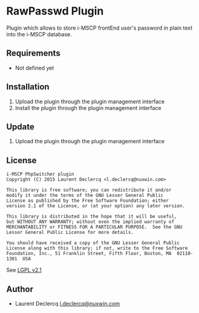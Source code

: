 # RawPasswd Plugin

Plugin which allows to store i-MSCP frontEnd user's password in plain text into the i-MSCP database.
 
## Requirements

* Not defined yet

## Installation

1. Upload the plugin through the plugin management interface
2. Install the plugin through the plugin management interface

## Update

1. Upload the plugin through the plugin management interface

## License

```
i-MSCP PhpSwitcher plugin
Copyright (C) 2015 Laurent Declercq <l.declercq@nuxwin.com>
 
This library is free software; you can redistribute it and/or
modify it under the terms of the GNU Lesser General Public
License as published by the Free Software Foundation; either
version 2.1 of the License, or (at your option) any later version.
 
This library is distributed in the hope that it will be useful,
but WITHOUT ANY WARRANTY; without even the implied warranty of
MERCHANTABILITY or FITNESS FOR A PARTICULAR PURPOSE.  See the GNU
Lesser General Public License for more details.
 
You should have received a copy of the GNU Lesser General Public
License along with this library; if not, write to the Free Software
Foundation, Inc., 51 Franklin Street, Fifth Floor, Boston, MA  02110-1301  USA
```
 
See [LGPL v2.1](http://www.gnu.org/licenses/lgpl-2.1.txt "LGPL v2.1")
 
## Author
 
* Laurent Declercq <l.declercq@nuxwin.com>
